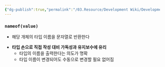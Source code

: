 ```yaml
---
{"dg-publish":true,"permalink":"/03.Resource/Development Wiki/Development Wiki (Sources)/CSharp nameof/","noteIcon":"","created":"2024-10-06T14:31:28.000+09:00","updated":"2025-07-19T22:58:36.956+09:00"}
---
```


### `nameof(value)`
* 해당 개체의 타입 이름을 문자열로 반환한다
- **타입 손으로 직접 작성 대비 가독성과 유지보수에 유리**
    - 타입의 이름을 출력한다는 의도가 명확
    - 타입 이름이 변경되어도 수동으로 변경할 필요 없어짐